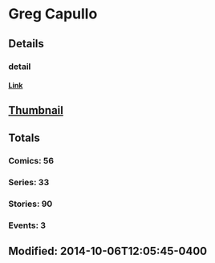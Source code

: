 # Greg  Capullo 
## Details
### detail
#### [Link](http://marvel.com/comics/creators/379/greg_capullo?utm_campaign=apiRef&utm_source=225578a89fc76f3d20fbffda5d17a88d)
## [Thumbnail](http://i.annihil.us/u/prod/marvel/i/mg/f/80/4bb6f77ab35ee.jpg)
## Totals
### Comics: 56
### Series: 33
### Stories: 90
### Events: 3
## Modified: 2014-10-06T12:05:45-0400
